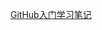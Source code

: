 [GitHub入门学习笔记](https://github.com/ZhouQuan-7237/Tasks/blob/main/GitHub%E5%85%A5%E9%97%A8%E5%AD%A6%E4%B9%A0%E7%AC%94%E8%AE%B0.md)
